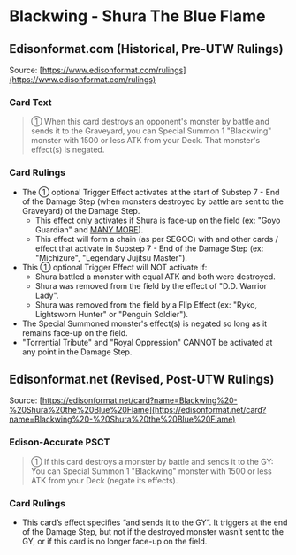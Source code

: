 # Blackwing - Shura The Blue Flame

## Edisonformat.com (Historical, Pre-UTW Rulings)

Source: [https://www.edisonformat.com/rulings](https://www.edisonformat.com/rulings)

### Card Text

> ① When this card destroys an opponent's monster by battle and sends it to the Graveyard, you can Special Summon 1 "Blackwing" monster with 1500 or less ATK from your Deck. That monster's effect(s) is negated.

### Card Rulings

*   The ① optional Trigger Effect activates at the start of Substep 7 - End of the Damage Step (when monsters destroyed by battle are sent to the Graveyard) of the Damage Step.
    *   This effect only activates if Shura is face-up on the field (ex: "Goyo Guardian" and [MANY MORE](https://www.duelingbook.com/deck?id=7967783)).
    *   This effect will form a chain (as per SEGOC) with and other cards / effect that activate in Substep 7 - End of the Damage Step (ex: "Michizure", "Legendary Jujitsu Master").
*   This ① optional Trigger Effect will NOT activate if:
    *   Shura battled a monster with equal ATK and both were destroyed.
    *   Shura was removed from the field by the effect of "D.D. Warrior Lady".
    *   Shura was removed from the field by a Flip Effect (ex: "Ryko, Lightsworn Hunter" or "Penguin Soldier").
*   The Special Summoned monster's effect(s) is negated so long as it remains face-up on the field.
*   "Torrential Tribute" and "Royal Oppression" CANNOT be activated at any point in the Damage Step.

## Edisonformat.net (Revised, Post-UTW Rulings)

Source: [https://edisonformat.net/card?name=Blackwing%20-%20Shura%20the%20Blue%20Flame](https://edisonformat.net/card?name=Blackwing%20-%20Shura%20the%20Blue%20Flame)

### Edison-Accurate PSCT

> ① If this card destroys a monster by battle and sends it to the GY:
> You can Special Summon 1 "Blackwing" monster with 1500 or less ATK from your Deck (negate its effects).

### Card Rulings

*   This card’s effect specifies “and sends it to the GY”. It triggers at the end of the Damage Step, but not if the destroyed monster wasn’t sent to the GY, or if this card is no longer face-up on the field.
            